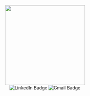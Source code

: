 <div id="header" align="center">
  <img src="https://media.giphy.com/media/gjrYDwbjnK8x36xZIO/giphy.gif" width="250"/>
</div>
<div id="badges" align="center">
  <img src="https://img.shields.io/badge/LinkedIn-blue?style=for-the-badge&logo=linkedin&logoColor=white" alt="LinkedIn Badge"/>
  <img src="https://img.shields.io/badge/Gmail-red?style=for-the-badge&logo=Gmail&logoColor=white" alt="Gmail Badge"/>
</div>
<div id="badges" align="center">
  <img src="https://komarev.com/ghpvc/?username=shivangdatta&style=flat-square&color=green" alt=""/>
</div>
